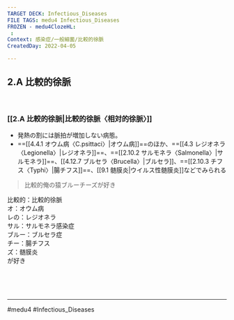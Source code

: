 ```yaml
---
TARGET DECK: Infectious_Diseases
FILE TAGS: medu4 Infectious_Diseases
FROZEN - medu4ClozeHL:
 : 
Context: 感染症/一般細菌/比較的徐脈
CreatedDay: 2022-04-05

---
```


## 2.A 比較的徐脈

<br>

### [[2.A 比較的徐脈|比較的徐脈〈相対的徐脈〉]]
* 発熱の割には脈拍が増加しない病態。
* ==[[4.4.1 オウム病〈C.psittaci〉|オウム病]]==のほか、==[[4.3 レジオネラ〈Legionella〉|レジオネラ]]==、==[[2.10.2  サルモネラ〈Salmonella〉|サルモネラ]]==、[[4.12.7 ブルセラ〈Brucella〉|ブルセラ]]、==[[2.10.3 チフス〈Typhi〉|腸チフス]]==、[[9.1 髄膜炎|ウイルス性髄膜炎]]などでみられる
>比較的俺の猿ブルーチーズが好き
<!--ID: 1652691023237-->





比較的：比較的徐脈  
オ：オウム病  
レの：レジオネラ  
サル：サルモネラ感染症  
ブルー：ブルセラ症  
チー：腸チフス  
ズ：髄膜炎  
が好き



<br><br><br>

---
#medu4 #Infectious_Diseases